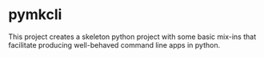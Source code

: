 pymkcli
=======

This project creates a skeleton python project with some basic mix-ins that facilitate producing well-behaved command line apps in python.
